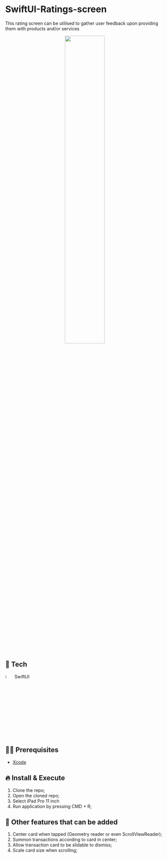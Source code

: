 # SwiftUI-Ratings-screen
This rating screen can be utilised to gather user feedback upon providing them with products and/or services 

<p align="center">
  <img src="https://github.com/JCassio1/Card-Motion/blob/master/Card%20Motion/Video%20Asset/ezgif.com-video-to-gif.gif" width="50%" height="50%"/>
</p>

## 🚀 Tech

<div>
<img src="https://external-content.duckduckgo.com/iu/?u=https%3A%2F%2F2.bp.blogspot.com%2F-j6GnzMTBe4w%2FXQcSyjNPHLI%2FAAAAAAAAc3I%2FBGKE5e_83-gcpFVYRtXH9MVsBIJSEyjBACLcBGAs%2Fs1600%2FSwiftUI.png&f=1&nofb=1" width="5%" height="5%"> SwiftUI
</div>


## ✋🏻 Prerequisites

- [Xcode](https://developer.apple.com/xcode/)


## 🔥 Install & Execute

1. Clone the repo;
2. Open the cloned repo;
3. Select iPad Pro 11 inch
4. Run application by pressing CMD + R;
  
## 📝 Other features that can be added

1. Center card when tapped (Geometry reader or even ScrollViewReader);
2. Summon transactions according to card in center;
3. Allow transaction card to be slidable to dismiss;
4. Scale card size when scrolling;
